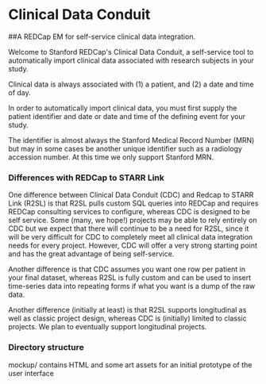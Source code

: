 # Clinical Data Conduit
##A REDCap EM for self-service clinical data integration.

Welcome to Stanford REDCap's Clinical Data Conduit, a self-service tool to automatically import clinical data associated with research subjects in your study.

Clinical data is always associated with (1) a patient, and (2) a date and time of day.

In order to automatically import clinical data, you must first supply the patient identifier and date or date and time of the defining event for your study.

The identifier is almost always the Stanford Medical Record Number (MRN) but may in some cases be another unique identifier such as a radiology accession number. At this time we only support Stanford MRN.

### Differences with REDCap to STARR Link
One difference between Clinical Data Conduit (CDC) and Redcap to STARR Link (R2SL) is that R2SL pulls custom SQL queries into REDCap
and requires REDCap consulting services to configure, 
whereas CDC is designed to be self service.  Some (many, we hope!) projects may be able to rely entirely on CDC but we expect that
there will continue to be a need for R2SL, since it will be very difficult for CDC to completely meet all clinical data integration needs for
every project. However, CDC will offer a very strong starting point and has the great advantage of being self-service.

Another difference is that CDC assumes you want one row per patient in your final dataset, whereas R2SL is fully custom and can be used to
insert time-series data into repeating forms if what you want is a dump of the raw data.

Another difference (initially at least) is that R2SL supports longitudinal as well as classic project design, whereas CDC is (initially) limited to classic projects.
We plan to eventually support longitudinal projects.

### Directory structure
mockup/ contains HTML and some art assets for an initial prototype of the user interface


